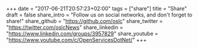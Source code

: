 +++
date = "2017-06-21T20:57:23+02:00"
tags = ["share"]
title = "Share"
draft = false
share_intro = "Follow us on social networks, and don't forget to share!"
share_github = "https://github.com/oslc"
share_twitter = "https://twitter.com/oslcNews"
share_linkedin  = "https://www.linkedin.com/groups/3957829"
share_youtube = "https://www.youtube.com/c/OpenServicesDotNet/"
+++